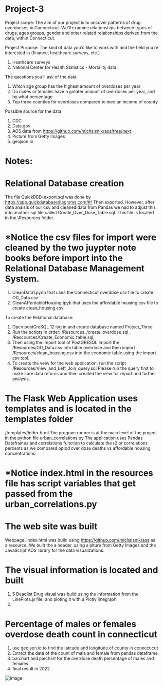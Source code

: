 # Project-3
Project scope:
The aim of our project is to uncover patterns of drug overdoeses in Connecticut. We’ll examine relationships between types of drugs, ages groups, gender and other related relationships derived from the data, within Connecticut.

Project Purpose:
The kind of data you’d like to work with and the field you’re interested in (finance, healthcare surveys, etc.)
1. Heathcare surveys
2. National Center for Health Statistics - Mortality data

The questions you’ll ask of the data
1. Which age group has the highest amount of overdoses per year
2. Do males or females have a greater amount of overdoses per year, and by what percentage
3. Top three counties for overdoses compared to median income of county

Possible source for the data
1. CDC
2. Data.gov
3. AOS data from https://github.com/michalsnik/aos/tree/next
4. Picture from Getty Images
5. geojson.io


# Notes:

# Relational Database creation
The file QuickDBD-export.sql was done by https://app.quickdatabasediagrams.com/#/
Then exported. However, after data analsis of our csv and cleaned data from Pandas we had to adjust this into another sql file called Create_Over_Dose_Table.sql.  This file is located in the \Resources folder.
# *Notice the csv files for import were cleaned by the two juypter note books before import into the Relational Database Management System.
1. CleanData1.pynb that uses the Connecticut overdose csv file to create OD_Data.csv
2. CleanAffordableHousing.ipyb that uses the affordable housing csv file to create clean_housing.csv

To create the Relational database:
1. Open postGreSQL 12 log in and create database named Project_Three
2. Run the scripts in order: /Resources_/create_overdose.sql , /Rescources/Create_Economic_table.sql,
3. Then using the import tool of PostGRESQL import the /Resources/OD_Data.csv into table overdose and then import /Resources/clean_housing.csv into the economic table using the import csv tool.
4. To create the veiw for the web application, run the script /Resources/View_and_Left_Join_query.sql 
Please run the query first to make sure data returns and then created the view for report and further analysis.

# The Flask Web Application uses templates and is located in the templates folder
/templates/index.html
The program runner is at the main level of the project in the python file urban_correlations.py
The application uses Pandas Dataframes and correlations function to calculate the r2 or correlations percents as we compared opiod over dose deaths vs affordable housing concentrations.
# *Notice index.html in the resources file has script variables that get passed from the urban_correlations.py

# The web site was built
Webpage_index.html was build using https://github.com/michalsnik/aos as a resource. We built the a header, using a piture from Getty Images and the JavaScript AOS library for the data visualizations.

# The visual information is located and built
1. 5 Deadlist Drug visual was build using the information from the LinePlots.js file, and ploting it with a Plotly linegraph
2.  

# Percentage of males or females overdose death count in connecticut
1. use geojson.io to find the latitude and longitude of county in connecticut
2. Extract the data of the count of male and female from pandas dataframe
3. barchart and piechart for the overdose death percentage of males and females 
4. final result in 2022

   
![image](https://github.com/cjbates78/Project-3/assets/117419179/564b7520-92c3-4b80-9139-d4e3584c0306)
